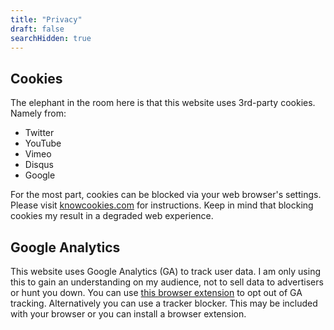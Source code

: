 ```yaml
---
title: "Privacy"
draft: false
searchHidden: true
---
```


## Cookies
The elephant in the room here is that this website uses 3rd-party cookies. Namely from:
- Twitter
- YouTube
- Vimeo
- Disqus
- Google

For the most part, cookies can be blocked via your web browser's settings. Please visit [knowcookies.com](https://knowcookies.com) for instructions. Keep in mind that blocking cookies my result in a degraded web experience.

## Google Analytics
This website uses Google Analytics (GA) to track user data. I am only using this to gain an understanding on my audience, not to sell data to advertisers or hunt you down. You can use [this browser extension](https://tools.google.com/dlpage/gaoptout) to opt out of GA tracking. Alternatively you can use a tracker blocker. This may be included with your browser or you can install a browser extension.